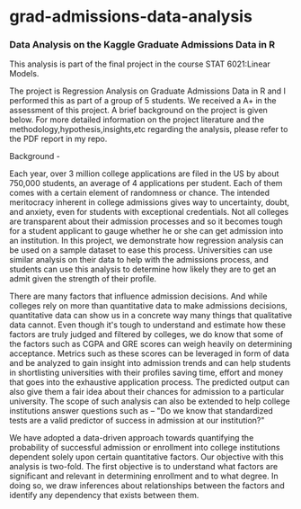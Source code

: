 # grad-admissions-data-analysis

### Data Analysis on the Kaggle Graduate Admissions Data in R

This analysis is part of the final project in the course STAT 6021:Linear Models.

The project is Regression Analysis on Graduate Admissions Data in R and I performed this as part of a group of 5 students. We received a A+ in the assessment of this project.
A brief background on the project is given below. For more detailed information on the project literature and the methodology,hypothesis,insights,etc
regarding the analysis, please refer to the PDF report in my repo.

Background -

Each year, over 3 million college applications are filed in the US by about 750,000 students, an average of 4
applications per student. Each of them comes with a certain element of randomness or chance. The intended
meritocracy inherent in college admissions gives way to uncertainty, doubt, and anxiety, even for students with
exceptional credentials. Not all colleges are transparent about their admission processes and so it becomes tough for a
student applicant to gauge whether he or she can get admission into an institution.
In this project, we demonstrate how regression analysis can be used on a sample dataset to ease this process. Universities
can use similar analysis on their data to help with the admissions process, and students can use this analysis to determine
how likely they are to get an admit given the strength of their profile.

There are many factors that influence admission decisions. And while colleges rely on more than quantitative data to
make admissions decisions, quantitative data can show us in a concrete way many things that qualitative data cannot.
Even though it's tough to understand and estimate how these factors are truly judged and filtered by colleges, we do
know that some of the factors such as CGPA and GRE scores can weigh heavily on determining acceptance. Metrics
such as these scores can be leveraged in form of data and be analyzed to gain insight into admission trends and can help
students in shortlisting universities with their profiles saving time, effort and money that goes into the exhaustive
application process. The predicted output can also give them a fair idea about their chances for admission to a particular
university. The scope of such analysis can also be extended to help college institutions answer questions such as – "Do
we know that standardized tests are a valid predictor of success in admission at our institution?"

We have adopted a data-driven approach towards quantifying the probability of successful admission or enrollment into college institutions dependent solely upon certain quantitative factors. Our
objective with this analysis is two-fold. The first objective is to understand what factors are significant and relevant in
determining enrollment and to what degree. In doing so, we draw inferences about relationships between the factors and identify any 
dependency that exists between them.
